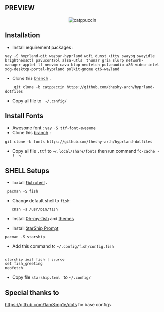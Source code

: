 ## PREVIEW

<div align="justify">
    <div align="center">
            <img src="https://github.com/theshy-arch/hyprland-dotfiles/assets/95228594/825ec5ec-ce50-450a-888e-a0c98316b46d" alt="catppuccin">
    </div>
</div>

## Installation

- Install requirement packages :  
```shell
yay -S hyprland-git waybar-hyprland wofi dunst kitty swaybg swayidle  brightnessctl pavucontrol alsa-utls  thunar grim slurp network-manager-applet lf neovim cava btop neofetch pulseaudio x86-video-intel xdg-desktop-portal-hyprland polkit-gnome qt6-wayland
```

- Clone this [branch](https://github.com/theshy-arch/hyprland-dotfiles/tree/catppuccin) :
```shell
    git clone -b catppuccin https://github.com/theshy-arch/hyprland-dotfiles
```
- Copy all file to ``` ~/.config/```


## Install Fonts

- Awesome font : ``` yay -S ttf-font-awesome ```
- Clone this [branch](https://github.com/theshy-arch/hyprland-dotfiles/tree/fonts) :
```shell
git clone -b fonts https://github.com/theshy-arch/hyprland-dotfiles
````
- Copy all file ```.ttf``` to ```~/.local/share/fonts``` then run command ```fc-cache -f -v```

## SHELL Setups

- Install [Fish shell](https://fishshell.com/) :
```shell
 pacman -S fish 
 ```
 - Change default shell to ```fish```:
 ```shell
    chsh -s /usr/bin/fish
 ```
- Install [Oh-my-fish](https://github.com/oh-my-fish/oh-my-fish) and [themes](https://github.com/catppuccin/fish)

- Install [StarShip Prompt](https://starship.rs/guide/#%F0%9F%9A%80-installation)
 ```shell
 pacman -S starship
 ```
- Add this command to ```~/.config/fish/config.fish```
```shell

starship init fish | source
set fish_greeting
neofetch

```
- Copy file ```starship.toml ``` to ```~/.config/```

## Special thanks to
https://github.com/1amSimp1e/dots for base configs
